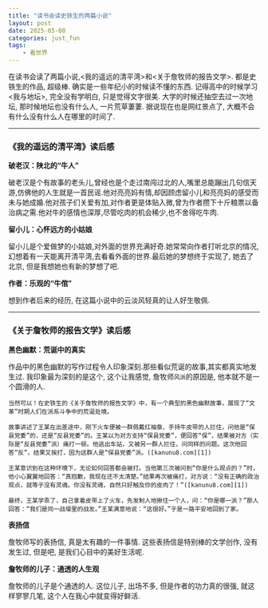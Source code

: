 ```yaml
---
title: "读书会读史铁生的两篇小说"
layout: post
date: 2025-05-08
categories: just_fun
tags:
    - 看世界
---
```




在读书会读了两篇小说,<我的遥远的清平湾>和<关于詹牧师的报告文学>.
都是史铁生的作品, 超级棒.
确实是一些年纪小的时候读不懂的东西.
记得高中的时候学习<我与地坛>, 完全没有学明白, 只是觉得文字很美. 大学的时候还抽空去过一次地坛, 那时候地坛也没有什么人, 一片荒草萋萋. 据说现在也是网红景点了, 大概不会有什么没有什么人在哪里的时间了.

---

### 《我的遥远的清平湾》读后感

**破老汉：陕北的“牛人”**

破老汉是个有故事的老头儿,曾经也是个走过南闯过北的人,嘴里总能蹦出几句信天游,仿佛他的人生就是一首民谣.他对亮亮妈有情,却因顾虑留小儿和亮亮妈的感受而未与她成婚.他对孩子们关爱有加,对作者更是体贴入微,曾为作者攒下十斤粮票以备治病之需.他对牛的感情也深厚,尽管吃肉的机会稀少,也不舍得吃牛肉.

**留小儿：心怀远方的小姑娘**

留小儿是个爱做梦的小姑娘,对外面的世界充满好奇.她常常向作者打听北京的情况,幻想着有一天能离开清平湾,去看看外面的世界.最后她的梦想终于实现了, 她去了北京, 但是我想她也有新的梦想了吧.

**作者：乐观的“牛倌”**

想到作者后来的经历, 在这篇小说中的云淡风轻真的让人好生敬佩. 


---

### 《关于詹牧师的报告文学》读后感

**黑色幽默：荒诞中的真实**

作品中的黑色幽默的写作过程令人印象深刻.那些看似荒诞的故事,其实都真实地发生过.
我印象最为深刻的是这个, 这个让我感觉, 詹牧师`风派`的原因是, 他本就不是一个圆滑的人.
```
当然可以！在史铁生的《关于詹牧师的报告文学》中，有一个典型的黑色幽默故事，展现了“文革”时期人们在派系斗争中的荒诞处境。

故事讲述了王某在出差途中，刚下火车便被一群佩戴红袖章、手持牛皮带的人拦住，问他是“保县党委”的，还是“反县党委”的。王某以为对方支持“保县党委”，便回答“保”，结果被对方（实际是“反县党委”派）痛打一顿。他逃出车站，又被另一群人拦住，问同样的问题。这次他回答“反”，结果又挨打，因为这群人是“保县党委”派。([kanunu8.com][1])

王某意识到在这种环境下，无论如何回答都会被打。当他第三次被问到“你是什么观点的？”时，他小心翼翼地回答：“真抱歉，我现在还不太清楚。”结果再次被痛打，对方说：“没有正确的政治观点，就等于没有灵魂。你没有灵魂，自然只好触及你的皮肉了！”([kanunu8.com][1])

最终，王某学乖了，自己拿着皮带上了火车，先发制人地揪住一个人，问：“你是哪一派？”那人回答：“我们是同一战壕里的战友。”王某满意地说：“这很好。”于是一路平安地回到了家。

```

**表扬信**

詹牧师写的表扬信, 真是太有趣的一件事情. 这些表扬信是特别棒的文学创作, 没有发生过, 但是吧, 是我们心目中的美好生活呢.



**詹牧师的儿子：通透的人生观**

詹牧师的儿子是个通透的人. 这位儿子, 出场不多, 但是作者的功力真的很强, 就这样寥寥几笔, 这个人在我心中就变得好鲜活.